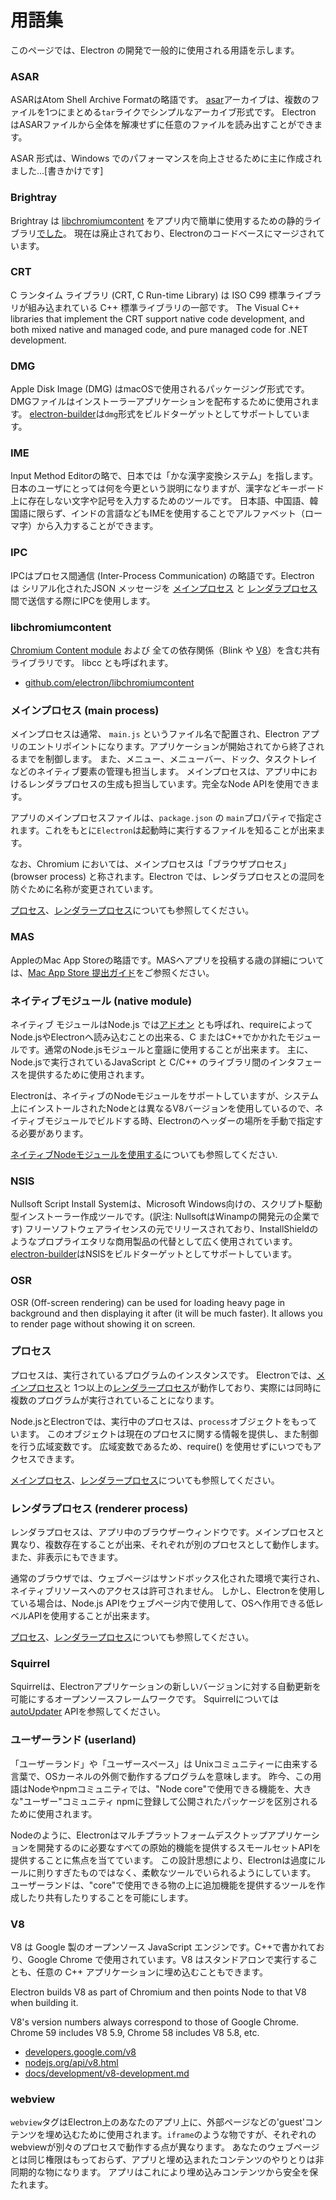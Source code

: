 # 用語集

このページでは、Electron の開発で一般的に使用される用語を示します。

### ASAR

ASARはAtom Shell Archive Formatの略語です。 [asar](https://github.com/electron/asar)アーカイブは、複数のファイルを1つにまとめる`tar`ライクでシンプルなアーカイブ形式です。 Electron はASARファイルから全体を解凍せずに任意のファイルを読み出すことができます。

ASAR 形式は、Windows でのパフォーマンスを向上させるために主に作成されました…[書きかけです]

### Brightray

Brightray は [libchromiumcontent](#libchromiumcontent) をアプリ内で簡単に使用するための静的ライブラリ[でした](https://github.com/electron-archive/brightray)。 現在は廃止されており、Electronのコードベースにマージされています。

### CRT

C ランタイム ライブラリ (CRT, C Run-time Library) は ISO C99 標準ライブラリが組み込まれている C++ 標準ライブラリの一部です。 The Visual C++ libraries that implement the CRT support native code development, and both mixed native and managed code, and pure managed code for .NET development.

### DMG

Apple Disk Image (DMG) はmacOSで使用されるパッケージング形式です。 DMGファイルはインストーラーアプリケーションを配布するために使用されます。 [electron-builder](https://github.com/electron-userland/electron-builder)は`dmg`形式をビルドターゲットとしてサポートしています。

### IME

Input Method Editorの略で、日本では「かな漢字変換システム」を指します。 日本のユーザにとっては何を今更という説明になりますが、漢字などキーボード上に存在しない文字や記号を入力するためのツールです。 日本語、中国語、韓国語に限らず、インドの言語などもIMEを使用することでアルファベット（ローマ字）から入力することができます。

### IPC

IPCはプロセス間通信 (Inter-Process Communication) の略語です。Electron は シリアル化されたJSON メッセージを [メインプロセス](#main-process) と [レンダラプロセス](#renderer-process) 間で送信する際にIPCを使用します。

### libchromiumcontent

[Chromium Content module](https://www.chromium.org/developers/content-module) および 全ての依存関係（Blink や [V8](#v8)）を含む共有ライブラリです。 libcc とも呼ばれます。

- [github.com/electron/libchromiumcontent](https://github.com/electron/libchromiumcontent)

### メインプロセス (main process)

メインプロセスは通常、 `main.js` というファイル名で配置され、Electron アプリのエントリポイントになります。アプリケーションが開始されてから終了されるまでを制御します。 また、メニュー、メニューバー、ドック、タスクトレイなどのネイティブ要素の管理も担当します。 メインプロセスは、アプリ中におけるレンダラプロセスの生成も担当しています。完全なNode APIを使用できます。

アプリのメインプロセスファイルは、`package.json` の `main`プロパティで指定されます。これをもとに`Electron`は起動時に実行するファイルを知ることが出来ます。

なお、Chromium においては、メインプロセスは「ブラウザプロセス」(browser process) と称されます。Electron では、レンダラプロセスとの混同を防ぐために名称が変更されています。

[プロセス](#process)、[レンダラープロセス](#renderer-process)についても参照してください。

### MAS

AppleのMac App Storeの略語です。MASへアプリを投稿する歳の詳細については、[Mac App Store 提出ガイド](tutorial/mac-app-store-submission-guide.md)をご参照ください。

### ネイティブモジュール (native module)

ネイティブ モジュールはNode.js では[アドオン](https://nodejs.org/api/addons.html) とも呼ばれ、requireによってNode.jsやElectronへ読み込むことの出来る、C またはC++でかかれたモジュールです。通常のNode.jsモジュールと童謡に使用することが出来ます。 主に、Node.jsで実行されているJavaScript と C/C++ のライブラリ間のインタフェースを提供するために使用されます。

Electronは、ネイティブのNodeモジュールをサポートしていますが、システム上にインストールされたNodeとは異なるV8バージョンを使用しているので、ネイティブモジュールでビルドする時、Electronのヘッダーの場所を手動で指定する必要があります。

[ネイティブNodeモジュールを使用する](tutorial/using-native-node-modules.md)についても参照してください.

### NSIS

Nullsoft Script Install Systemは、Microsoft Windows向けの、スクリプト駆動型インストーラー作成ツールです。(訳注: NullsoftはWinampの開発元の企業です) フリーソフトウェアライセンスの元でリリースされており、InstallShieldのようなプロプライエタリな商用製品の代替として広く使用されています。 [electron-builder](https://github.com/electron-userland/electron-builder)はNSISをビルドターゲットとしてサポートしています。

### OSR

OSR (Off-screen rendering) can be used for loading heavy page in background and then displaying it after (it will be much faster). It allows you to render page without showing it on screen.

### プロセス

プロセスは、実行されているプログラムのインスタンスです。 Electronでは、[メインプロセス](#main-process)と 1つ以上の[レンダラープロセス](#renderer-process)が動作しており、実際には同時に複数のプログラムが実行されていることになります。

Node.jsとElectronでは、実行中のプロセスは、`process`オブジェクトをもっています。 このオブジェクトは現在のプロセスに関する情報を提供し、また制御を行う広域変数です。 広域変数であるため、require() を使用せずにいつでもアクセスできます。

[メインプロセス](#main-process)、[レンダラープロセス](#renderer-process)についても参照してください。

### レンダラプロセス (renderer process)

レンダラプロセスは、アプリ中のブラウザーウィンドウです。メインプロセスと異なり、複数存在することが出来、それぞれが別のプロセスとして動作します。また、非表示にもできます。

通常のブラウザでは、ウェブページはサンドボックス化された環境で実行され、ネイティブリソースへのアクセスは許可されません。 しかし、Electronを使用している場合は、Node.js APIをウェブページ内で使用して、OSへ作用できる低レベルAPIを使用することが出来ます。

[プロセス](#process)、[レンダラープロセス](#main-process)についても参照してください。

### Squirrel

Squirrelは、Electronアプリケーションの新しいバージョンに対する自動更新を可能にするオープンソースフレームワークです。 Squirrelについては [autoUpdater](api/auto-updater.md) APIを参照してください。

### ユーザーランド (userland)

「ユーザーランド」や「ユーザースペース」は Unixコミュニティーに由来する言葉で、OSカーネルの外側で動作するプログラムを意味します。 昨今、この用語はNodeやnpmコミュニティでは、"Node core"で使用できる機能を、大きな"ユーザー"コミュニティ npmに登録して公開されたパッケージを区別されるために使用されます。

Nodeのように、Electronはマルチプラットフォームデスクトップアプリケーションを開発するのに必要なすべての原始的機能を提供するスモールセットAPIを提供することに焦点を当てています。 この設計思想により、Electronは過度にルールに則りすぎたものではなく、柔軟なツールでいられるようにしています。 ユーザーランドは、"core"で使用できる物の上に追加機能を提供するツールを作成したり共有したりすることを可能にします。

### V8

V8 は Google 製のオープンソース JavaScript エンジンです。C++で書かれており、Google Chrome で使用されています。V8 はスタンドアロンで実行することも、任意の C++ アプリケーションに埋め込むこともできます。

Electron builds V8 as part of Chromium and then points Node to that V8 when building it.

V8's version numbers always correspond to those of Google Chrome. Chrome 59 includes V8 5.9, Chrome 58 includes V8 5.8, etc.

- [developers.google.com/v8](https://developers.google.com/v8)
- [nodejs.org/api/v8.html](https://nodejs.org/api/v8.html)
- [docs/development/v8-development.md](development/v8-development.md)

### webview

`webview`タグはElectron上のあなたのアプリ上に、外部ページなどの'guest'コンテンツを埋め込むために使用されます。`iframe`のような物ですが、それぞれのwebviewが別々のプロセスで動作する点が異なります。 あなたのウェブページとは同じ権限はもっておらず、アプリと埋め込まれたコンテンツのやりとりは非同期的な物になります。 アプリはこれにより埋め込みコンテンツから安全を保たれます。